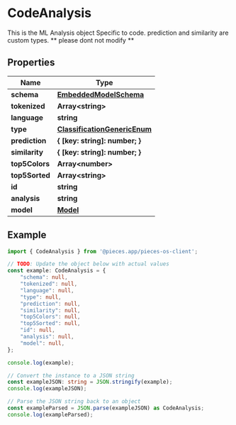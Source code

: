 
# CodeAnalysis

This is the ML Analysis object Specific to code.  prediction and similarity are custom types. ** please dont not modify **

## Properties

Name | Type
------------ | -------------
**schema** | [**EmbeddedModelSchema**](EmbeddedModelSchema)
**tokenized** | **Array&lt;string&gt;**
**language** | **string**
**type** | [**ClassificationGenericEnum**](ClassificationGenericEnum)
**prediction** | **\{ [key: string]: number; \}**
**similarity** | **\{ [key: string]: number; \}**
**top5Colors** | **Array&lt;number&gt;**
**top5Sorted** | **Array&lt;string&gt;**
**id** | **string**
**analysis** | **string**
**model** | [**Model**](Model)

## Example

```typescript
import { CodeAnalysis } from '@pieces.app/pieces-os-client';

// TODO: Update the object below with actual values
const example: CodeAnalysis = {
    "schema": null,
    "tokenized": null,
    "language": null,
    "type": null,
    "prediction": null,
    "similarity": null,
    "top5Colors": null,
    "top5Sorted": null,
    "id": null,
    "analysis": null,
    "model": null,
};

console.log(example);

// Convert the instance to a JSON string
const exampleJSON: string = JSON.stringify(example);
console.log(exampleJSON);

// Parse the JSON string back to an object
const exampleParsed = JSON.parse(exampleJSON) as CodeAnalysis;
console.log(exampleParsed);
```


